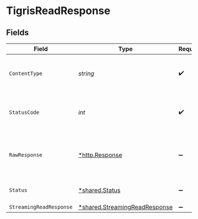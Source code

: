 # TigrisReadResponse


## Fields

| Field                                                                                | Type                                                                                 | Required                                                                             | Description                                                                          |
| ------------------------------------------------------------------------------------ | ------------------------------------------------------------------------------------ | ------------------------------------------------------------------------------------ | ------------------------------------------------------------------------------------ |
| `ContentType`                                                                        | *string*                                                                             | :heavy_check_mark:                                                                   | HTTP response content type for this operation                                        |
| `StatusCode`                                                                         | *int*                                                                                | :heavy_check_mark:                                                                   | HTTP response status code for this operation                                         |
| `RawResponse`                                                                        | [*http.Response](https://pkg.go.dev/net/http#Response)                               | :heavy_minus_sign:                                                                   | Raw HTTP response; suitable for custom response parsing                              |
| `Status`                                                                             | [*shared.Status](../../../pkg/models/shared/status.md)                               | :heavy_minus_sign:                                                                   | Default error response                                                               |
| `StreamingReadResponse`                                                              | [*shared.StreamingReadResponse](../../../pkg/models/shared/streamingreadresponse.md) | :heavy_minus_sign:                                                                   | OK                                                                                   |
